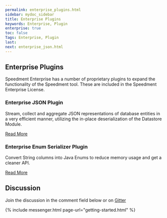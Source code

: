 ```yaml
---
permalink: enterprise_plugins.html
sidebar: mydoc_sidebar
title: Enterprise Plugins
keywords: Enterprise, Plugin
enterprise: true
toc: false
Tags: Enterprise, Plugin
last: 
next: enterprise_json.html
---
```


## Enterprise Plugins
Speedment Enterprise has a number of proprietary plugins to expand the functionality of the Speedment tool. These are included in the Speedment Enterprise License.

### Enterprise JSON Plugin
Stream, collect and aggregate JSON representations of database entities in a very efficient manner, utilizing the in-place deserialization of the Datastore Module.

[Read More](enterprise_json#top)

### Enterprise Enum Serializer Plugin
Convert String columns into Java Enums to reduce memory usage and get a cleaner API.

[Read More](enterprise_enums#top)

## Discussion
Join the discussion in the comment field below or on [Gitter](https://gitter.im/speedment/speedment)

{% include messenger.html page-url="getting-started.html" %}
